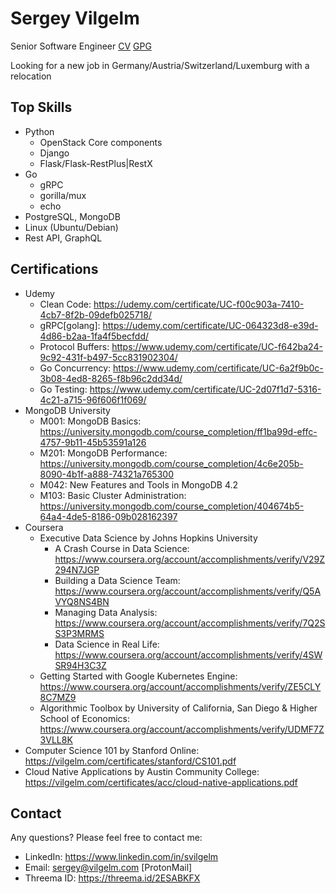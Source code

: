 # Sergey Vilgelm

Senior Software Engineer
[CV](https://vilgelm.com/SergeyVilgelmCV.pdf)
[GPG](https://keys.openpgp.org/search?q=sergey%40vilgelm.com)

Looking for a new job in Germany/Austria/Switzerland/Luxemburg with a relocation

## Top Skills

* Python
  * OpenStack Core components
  * Django
  * Flask/Flask-RestPlus|RestX
* Go
  * gRPC
  * gorilla/mux
  * echo
* PostgreSQL, MongoDB
* Linux (Ubuntu/Debian)
* Rest API, GraphQL

## Certifications

* Udemy
  * Clean Code: https://udemy.com/certificate/UC-f00c903a-7410-4cb7-8f2b-09defb025718/
  * gRPC[golang]: https://udemy.com/certificate/UC-064323d8-e39d-4d86-b2aa-1fa4f5becfdd/
  * Protocol Buffers: https://www.udemy.com/certificate/UC-f642ba24-9c92-431f-b497-5cc831902304/
  * Go Concurrency: https://www.udemy.com/certificate/UC-6a2f9b0c-3b08-4ed8-8265-f8b96c2dd34d/
  * Go Testing: https://www.udemy.com/certificate/UC-2d07f1d7-5316-4c21-a715-96f606f1f069/
* MongoDB University
  * M001: MongoDB Basics: https://university.mongodb.com/course_completion/ff1ba99d-effc-4757-9b11-45b53591a126
  * M201: MongoDB Performance: https://university.mongodb.com/course_completion/4c6e205b-8090-4b1f-a888-74321a765300
  * M042: New Features and Tools in MongoDB 4.2
  * M103: Basic Cluster Administration: https://university.mongodb.com/course_completion/404674b5-64a4-4de5-8186-09b028162397
* Coursera
  * Executive Data Science by Johns Hopkins University
    * A Crash Course in Data Science: https://www.coursera.org/account/accomplishments/verify/V29Z294N7JGP
    * Building a Data Science Team: https://www.coursera.org/account/accomplishments/verify/Q5AVYQ8NS4BN
    * Managing Data Analysis: https://www.coursera.org/account/accomplishments/verify/7Q2SS3P3MRMS
    * Data Science in Real Life: https://www.coursera.org/account/accomplishments/verify/4SWSR94H3C3Z
  * Getting Started with Google Kubernetes Engine: https://www.coursera.org/account/accomplishments/verify/ZE5CLY8C7MZ9
  * Algorithmic Toolbox by University of California, San Diego & Higher School of Economics: https://www.coursera.org/account/accomplishments/verify/UDMF7Z3VLL8K
* Computer Science 101 by Stanford Online: https://vilgelm.com/certificates/stanford/CS101.pdf
* Cloud Native Applications by Austin Community College: https://vilgelm.com/certificates/acc/cloud-native-applications.pdf

## Contact
Any questions? Please feel free to contact me:

* LinkedIn: https://www.linkedin.com/in/svilgelm
* Email: sergey@vilgelm.com [ProtonMail]
* Threema ID: https://threema.id/2ESABKFX

